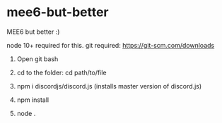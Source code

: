 # mee6-but-better
MEE6 but better :)

node 10+ required for this.
git required: https://git-scm.com/downloads

1. Open git bash
2. cd to the folder: cd path/to/file
3. npm i discordjs/discord.js (installs master version of discord.js)
4. npm install 

5. node . 
